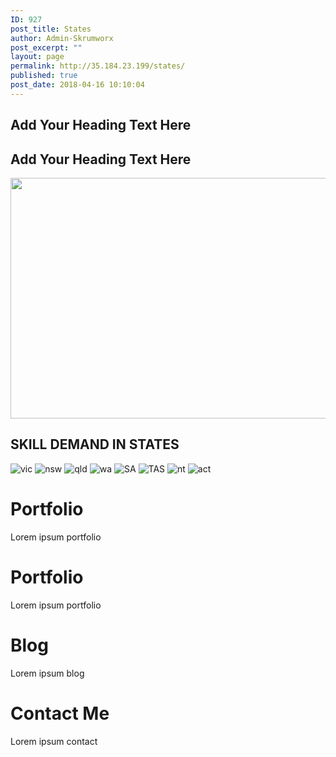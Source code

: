 ```yaml
---
ID: 927
post_title: States
author: Admin-Skrumworx
post_excerpt: ""
layout: page
permalink: http://35.184.23.199/states/
published: true
post_date: 2018-04-16 10:10:04
---
```

<h2>Add Your Heading Text Here</h2>		
			<h2>Add Your Heading Text Here</h2>		
										<img width="1024" height="385" src="http://35.184.23.199/wp-content/uploads/2018/03/skillllll-1024x385.png" alt="" srcset="http://35.184.23.199/wp-content/uploads/2018/03/skillllll-1024x385.png 1024w, http://35.184.23.199/wp-content/uploads/2018/03/skillllll-300x113.png 300w, http://35.184.23.199/wp-content/uploads/2018/03/skillllll-768x289.png 768w" sizes="(max-width: 1024px) 100vw, 1024px" />											
			<h2>SKILL DEMAND IN STATES</h2>		
										<img src="http://35.184.23.199/wp-content/uploads/elementor/thumbs/vic-1-noy02pjm6fu44sxf73p5azy97284zdbbeb7hp4pe6e.png" title="vic" alt="vic" />											
										<img src="http://35.184.23.199/wp-content/uploads/elementor/thumbs/nsw-1-noy05va35e5t5mc7qyv06p912onjuquu5y58rm0r9i.png" title="nsw" alt="nsw" />											
										<img src="http://35.184.23.199/wp-content/uploads/elementor/thumbs/qld-1-noy0u5fzpbeh2z2fygq1lknpj0ywp997i4ut2y0miu.png" title="qld" alt="qld" />											
										<img src="http://35.184.23.199/wp-content/uploads/elementor/thumbs/wa-1-noy0x2pwyrel7ativq89cu3c26k0ncv58lx6txoj5y.png" title="wa" alt="wa" />											
										<img src="http://35.184.23.199/wp-content/uploads/elementor/thumbs/SA-1-noy0z5x05i9j03saomqewb47l09dr55o6y4182l1c6.png" title="SA" alt="SA" />											
										<img src="http://35.184.23.199/wp-content/uploads/elementor/thumbs/TAS-noy10xu128p0xl7gbed1luzjz7icak7f3qh1uvy9l2.png" title="TAS" alt="TAS" />											
										<img src="http://35.184.23.199/wp-content/uploads/elementor/thumbs/nt-1-noy12y7lohg3rkabkrnbfuq1pvllr96r1opft6yy9y.png" title="nt" alt="nt" />											
										<img src="http://35.184.23.199/wp-content/uploads/elementor/thumbs/act-noy14ho2vpk0sk1rkxmb0yq8rm09deawxb734ioq2u.png" title="act" alt="act" />											
                <h1> Portfolio </h1>
                <p> Lorem ipsum portfolio </p>
                <h1> Portfolio </h1>
                <p> Lorem ipsum portfolio </p>
                <h1> Blog </h1>
                <p> Lorem ipsum blog </p>
                <h1> Contact Me </h1>
                <p> Lorem ipsum contact </p>